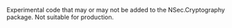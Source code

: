 Experimental code that may or may not be added to the NSec.Cryptography package.
Not suitable for production.
